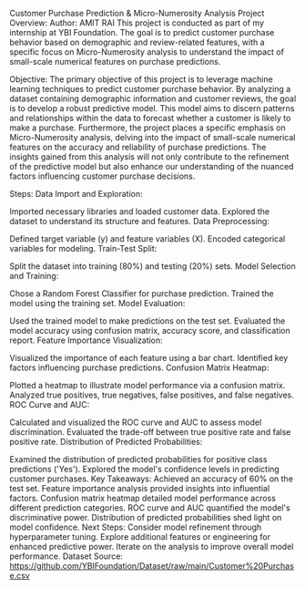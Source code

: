 Customer Purchase Prediction & Micro-Numerosity Analysis Project Overview:
Author: AMIT RAI
This project is conducted as part of my internship at YBI Foundation. The goal is to predict customer purchase behavior based on demographic and review-related features, with a specific focus on Micro-Numerosity analysis to understand the impact of small-scale numerical features on purchase predictions.

Objective:
The primary objective of this project is to leverage machine learning techniques to predict customer purchase behavior. By analyzing a dataset containing demographic information and customer reviews, the goal is to develop a robust predictive model. This model aims to discern patterns and relationships within the data to forecast whether a customer is likely to make a purchase. Furthermore, the project places a specific emphasis on Micro-Numerosity analysis, delving into the impact of small-scale numerical features on the accuracy and reliability of purchase predictions. The insights gained from this analysis will not only contribute to the refinement of the predictive model but also enhance our understanding of the nuanced factors influencing customer purchase decisions.

Steps:
Data Import and Exploration:

Imported necessary libraries and loaded customer data.
Explored the dataset to understand its structure and features.
Data Preprocessing:

Defined target variable (y) and feature variables (X).
Encoded categorical variables for modeling.
Train-Test Split:

Split the dataset into training (80%) and testing (20%) sets.
Model Selection and Training:

Chose a Random Forest Classifier for purchase prediction.
Trained the model using the training set.
Model Evaluation:

Used the trained model to make predictions on the test set.
Evaluated the model accuracy using confusion matrix, accuracy score, and classification report.
Feature Importance Visualization:

Visualized the importance of each feature using a bar chart.
Identified key factors influencing purchase predictions.
Confusion Matrix Heatmap:

Plotted a heatmap to illustrate model performance via a confusion matrix.
Analyzed true positives, true negatives, false positives, and false negatives.
ROC Curve and AUC:

Calculated and visualized the ROC curve and AUC to assess model discrimination.
Evaluated the trade-off between true positive rate and false positive rate.
Distribution of Predicted Probabilities:

Examined the distribution of predicted probabilities for positive class predictions ('Yes').
Explored the model's confidence levels in predicting customer purchases.
Key Takeaways:
Achieved an accuracy of 60% on the test set.
Feature importance analysis provided insights into influential factors.
Confusion matrix heatmap detailed model performance across different prediction categories.
ROC curve and AUC quantified the model's discriminative power.
Distribution of predicted probabilities shed light on model confidence.
Next Steps:
Consider model refinement through hyperparameter tuning.
Explore additional features or engineering for enhanced predictive power.
Iterate on the analysis to improve overall model performance.
Dataset Source: https://github.com/YBIFoundation/Dataset/raw/main/Customer%20Purchase.csv
